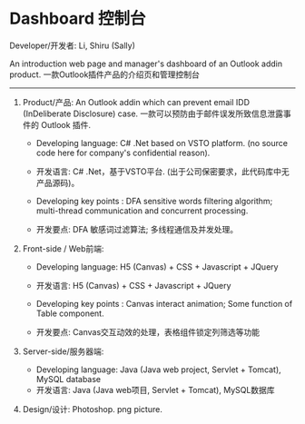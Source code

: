 # Dashboard 控制台
Developer/开发者:  Li, Shiru (Sally)

An introduction web page and manager's dashboard of an Outlook addin product.
一款Outlook插件产品的介绍页和管理控制台

-------------------------------------------------------------
1) Product/产品: 
     An Outlook addin which can prevent email IDD (InDeliberate Disclosure) case. 
    一款可以预防由于邮件误发所致信息泄露事件的 Outlook 插件. 
    
    - Developing language: C# .Net based on VSTO platform. (no source code here for company's confidential reason). 
    - 开发语言: C# .Net，基于VSTO平台. (出于公司保密要求，此代码库中无产品源码)。
    
    - Developing key points : DFA sensitive words filtering algorithm; multi-thread communication and concurrent processing.
    - 开发要点: DFA 敏感词过滤算法; 多线程通信及并发处理。
    
2) Front-side / Web前端: 
    - Developing language: H5 (Canvas) + CSS + Javascript + JQuery
    - 开发语言: H5 (Canvas) + CSS + Javascript + JQuery
    
    - Developing key points : Canvas interact animation; Some function of Table component.
    - 开发要点: Canvas交互动效的处理，表格组件锁定列筛选等功能
    
3) Server-side/服务器端: 
    - Developing language: Java (Java web project, Servlet + Tomcat), MySQL database
    - 开发语言: Java (Java web项目, Servlet + Tomcat), MySQL数据库
    
4) Design/设计: 
   Photoshop. png picture.


 

